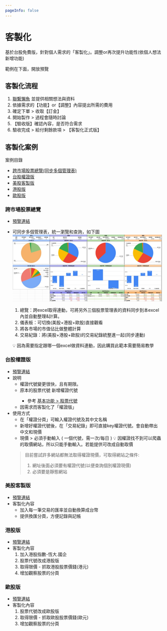 ```yaml
---
pageInfo: false
---
```


# 客製化

基於台股免費版，針對個人需求的「客製化」。調整or再次提升功能性(依個人想法新增功能)

範例在下面，開放預覽

## 客製化流程

1. [聯繫懶魚](../Contact.md#聯繫懶魚) 並提供相關想法與資料
2. 依據需求的【功能】or【調整】內容提出所需的費用
3. 確定下單 > 收取【訂金】
4. 開始製作 > 過程會隨時討論
5. 【驗收版】確認內容，是否符合需求
6. 驗收完成 > 給付剩餘款項 > 【客製化正式版】

## 客製化案例

案例目錄
- [跨市場股票總覽(同步多個管理表)](客製化.md#跨市場股票總覽)
- [台股權證版](客製化.md#台股權證版)
- [美股客製版](客製化.md#美股客製版)
- [港股版](客製化.md#港股版)
- [歐股版](客製化.md#歐股版)

### 跨市場股票總覽
  
  - [預覽連結](https://docs.google.com/spreadsheets/d/1IQi4lzuMhBs-crrWWCkOKGOziw5QHLoJHXu9T84U6kY)
  - 可同步多個管理表，統一瀏覽和查詢，如下圖
    ![跨市場股票總覽](docs/.vuepress/public/images/版本_客製化_跨市場總覽.jpg)

    1. 總覽：跨excel取得連動，可將另外三個股票管理表的資料同步到本excel內並自動整理&計算。
    2. 儀表板：可切換(美股+港股+歐股)直接觀看
    3. 將各市場的市值佔比做整體計算
    4. 交易紀錄：將(美股+港股+歐股)的交易紀錄統整進一起(同步連動)

    💡 因為需要指定跟哪一個excel做資料連動，因此購買此範本需要簡易教學

### 台股權證版

  - [預覽連結](https://docs.google.com/spreadsheets/d/174Y90VDatDJooGOwwPCttXo6yd-WU9atIFs4Yvja6cg)
  - 說明
    - 權證代號變更很快，且有期限。
    - 原本的股票代號 <Badge type="danger" text="不可以" vertical="middle"/> 新增權證代號
      - 參考 [基本功能 > 股票代號](/StockProfolioDocs/Introduction/股票代號.md)
    - 因需求而客製化了「權證版」
  - 使用方式
    - 在「權證分頁」可輸入權證代號及其中文名稱
    - 新增好權證代號後，在「交易紀錄」即可直接key權證代號。會自動帶出中文和現價
    - 現價 > 必須手動輸入 ( 一個代號，需一次/每日 )
    💡 因權證找不到可以爬蟲的取價網站，所以只能手動輸入。若能提供可改成自動取價
    > 目前嘗試許多網站都無法取得權證現價，可取得網站之條件:
    > 1. 網址後面必須要有權證代號(以便查詢個別權證現價)
    > 2. 必須要是靜態網站

### 美股客製版

  - [預覽連結](https://docs.google.com/spreadsheets/d/16Ygy_nbilindLc0bmEbKoblAAUCyJlonHCTvbh1_exw)
  - 客製化內容
    - 加入每一筆交易的匯率並自動換算成台幣
    - 提供換匯分頁，方便記錄與記帳

### 港股版

  - [預覽連結](https://docs.google.com/spreadsheets/d/1CbcYsptitfv0QHnUEnf_iPCZefv17xEEM1rCYkoSZOY/edit?usp=sharing)
  - 客製化內容
    1. 加入港股指數-恆大.國企
    2. 股票代號改成港股版
    3. 取得限價 - 抓取港股股票價錢(港元)
    4. 增加觀察股票的分頁

### 歐股版

  - [預覽連結](https://docs.google.com/spreadsheets/d/1i8iHfY1dR44tHlM4COFP-rURwwMLaDZhGZUAPS3NFZ0/edit?usp=sharing)
  - 客製化內容
    1. 股票代號改成歐股版
    2. 取得限價 - 抓取歐股股票價錢(歐元)
    3. 增加觀察股票的分頁

